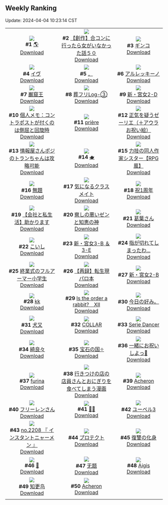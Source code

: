 ## Weekly Ranking
Update: 2024-04-04 10:23:14 CST

|      |      |      |
| :----: | :----: | :----: |
| ![](https://i.pixiv.re/c/240x480/img-master/img/2024/03/28/00/00/21/117309293_p0_master1200.jpg)<br>**#1** [🌎](https://www.pixiv.net/artworks/117309293)<br>[Download](https://i.pixiv.re/img-original/img/2024/03/28/00/00/21/117309293_p0.jpg) | ![](https://i.pixiv.re/c/240x480/img-master/img/2024/03/29/09/54/59/117336901_p0_master1200.jpg)<br>**#2** [【創作】合コンに行ったら女がいなかった話５０](https://www.pixiv.net/artworks/117336901)<br>[Download](https://i.pixiv.re/img-original/img/2024/03/29/09/54/59/117336901_p0.png) | ![](https://i.pixiv.re/c/240x480/img-master/img/2024/03/29/00/09/55/117337434_p0_master1200.jpg)<br>**#3** [ギンコ](https://www.pixiv.net/artworks/117337434)<br>[Download](https://i.pixiv.re/img-original/img/2024/03/29/00/09/55/117337434_p0.jpg) |
| ![](https://i.pixiv.re/c/240x480/img-master/img/2024/03/27/00/00/05/117281710_p0_master1200.jpg)<br>**#4** [イヴ](https://www.pixiv.net/artworks/117281710)<br>[Download](https://i.pixiv.re/img-original/img/2024/03/27/00/00/05/117281710_p0.png) | ![](https://i.pixiv.re/c/240x480/img-master/img/2024/03/28/14/34/00/117310094_p0_master1200.jpg)<br>**#5** [．](https://www.pixiv.net/artworks/117310094)<br>[Download](https://i.pixiv.re/img-original/img/2024/03/28/14/34/00/117310094_p0.png) | ![](https://i.pixiv.re/c/240x480/img-master/img/2024/03/27/00/00/16/117281774_p0_master1200.jpg)<br>**#6** [アルレッキーノ](https://www.pixiv.net/artworks/117281774)<br>[Download](https://i.pixiv.re/img-original/img/2024/03/27/00/00/16/117281774_p0.jpg) |
| ![](https://i.pixiv.re/c/240x480/img-master/img/2024/03/27/22/47/05/117306786_p0_master1200.jpg)<br>**#7** [巌窟王](https://www.pixiv.net/artworks/117306786)<br>[Download](https://i.pixiv.re/img-original/img/2024/03/27/22/47/05/117306786_p0.jpg) | ![](https://i.pixiv.re/c/240x480/img-master/img/2024/03/29/01/38/15/117339654_p0_master1200.jpg)<br>**#8** [葬フリLog-③](https://www.pixiv.net/artworks/117339654)<br>[Download](https://i.pixiv.re/img-original/img/2024/03/29/01/38/15/117339654_p0.jpg) | ![](https://i.pixiv.re/c/240x480/img-master/img/2024/03/28/17/58/41/117326132_p0_master1200.jpg)<br>**#9** [新・宮女2-D](https://www.pixiv.net/artworks/117326132)<br>[Download](https://i.pixiv.re/img-original/img/2024/03/28/17/58/41/117326132_p0.jpg) |
| ![](https://i.pixiv.re/c/240x480/img-master/img/2024/03/28/06/00/07/117315450_p0_master1200.jpg)<br>**#10** [個人メモ：コントラポストが付くのは側屈と回旋時](https://www.pixiv.net/artworks/117315450)<br>[Download](https://i.pixiv.re/img-original/img/2024/03/28/06/00/07/117315450_p0.jpg) | ![](https://i.pixiv.re/c/240x480/img-master/img/2024/03/30/05/22/40/117343632_p0_master1200.jpg)<br>**#11** [prière](https://www.pixiv.net/artworks/117343632)<br>[Download](https://i.pixiv.re/img-original/img/2024/03/30/05/22/40/117343632_p0.png) | ![](https://i.pixiv.re/c/240x480/img-master/img/2024/03/27/09/12/07/117290222_p0_master1200.jpg)<br>**#12** [正気を疑うゼーリエ（＋アウラお祝い絵）](https://www.pixiv.net/artworks/117290222)<br>[Download](https://i.pixiv.re/img-original/img/2024/03/27/09/12/07/117290222_p0.jpg) |
| ![](https://i.pixiv.re/c/240x480/img-master/img/2024/03/29/23/58/13/117365190_p0_master1200.jpg)<br>**#13** [情報屋さんポジのトランちゃんは攻略可能](https://www.pixiv.net/artworks/117365190)<br>[Download](https://i.pixiv.re/img-original/img/2024/03/29/23/58/13/117365190_p0.png) | ![](https://i.pixiv.re/c/240x480/img-master/img/2024/03/29/20/00/07/117357277_p0_master1200.jpg)<br>**#14** [🫖](https://www.pixiv.net/artworks/117357277)<br>[Download](https://i.pixiv.re/img-original/img/2024/03/29/20/00/07/117357277_p0.jpg) | ![](https://i.pixiv.re/c/240x480/img-master/img/2024/03/28/18/58/20/117327596_p0_master1200.jpg)<br>**#15** [力技の同人作家シスター【RPG風】](https://www.pixiv.net/artworks/117327596)<br>[Download](https://i.pixiv.re/img-original/img/2024/03/28/18/58/20/117327596_p0.jpg) |
| ![](https://i.pixiv.re/c/240x480/img-master/img/2024/03/27/07/42/20/117289114_p0_master1200.jpg)<br>**#16** [無題](https://www.pixiv.net/artworks/117289114)<br>[Download](https://i.pixiv.re/img-original/img/2024/03/27/07/42/20/117289114_p0.png) | ![](https://i.pixiv.re/c/240x480/img-master/img/2024/03/28/00/04/18/117309488_p0_master1200.jpg)<br>**#17** [気になるクラスメイト](https://www.pixiv.net/artworks/117309488)<br>[Download](https://i.pixiv.re/img-original/img/2024/03/28/00/04/18/117309488_p0.jpg) | ![](https://i.pixiv.re/c/240x480/img-master/img/2024/03/28/21/27/11/117331775_p0_master1200.jpg)<br>**#18** [祝1周年](https://www.pixiv.net/artworks/117331775)<br>[Download](https://i.pixiv.re/img-original/img/2024/03/28/21/27/11/117331775_p0.jpg) |
| ![](https://i.pixiv.re/c/240x480/img-master/img/2024/03/29/12/00/04/117347578_p0_master1200.jpg)<br>**#19** [【会社と私生活】助かります](https://www.pixiv.net/artworks/117347578)<br>[Download](https://i.pixiv.re/img-original/img/2024/03/29/12/00/04/117347578_p0.jpg) | ![](https://i.pixiv.re/c/240x480/img-master/img/2024/03/27/06/53/16/117288491_p0_master1200.jpg)<br>**#20** [察しの悪いゼンと知恵の神](https://www.pixiv.net/artworks/117288491)<br>[Download](https://i.pixiv.re/img-original/img/2024/03/27/06/53/16/117288491_p0.png) | ![](https://i.pixiv.re/c/240x480/img-master/img/2024/03/28/00/00/59/117309403_p0_master1200.jpg)<br>**#21** [葛葉さん](https://www.pixiv.net/artworks/117309403)<br>[Download](https://i.pixiv.re/img-original/img/2024/03/28/00/00/59/117309403_p0.jpg) |
| ![](https://i.pixiv.re/c/240x480/img-master/img/2024/03/28/00/06/46/117309783_p0_master1200.jpg)<br>**#22** [こいし](https://www.pixiv.net/artworks/117309783)<br>[Download](https://i.pixiv.re/img-original/img/2024/03/28/00/06/46/117309783_p0.jpg) | ![](https://i.pixiv.re/c/240x480/img-master/img/2024/03/29/19/11/05/117355963_p0_master1200.jpg)<br>**#23** [新・宮女3-B ＆ 3-E](https://www.pixiv.net/artworks/117355963)<br>[Download](https://i.pixiv.re/img-original/img/2024/03/29/19/11/05/117355963_p0.jpg) | ![](https://i.pixiv.re/c/240x480/img-master/img/2024/03/27/19/55/33/117298522_p0_master1200.jpg)<br>**#24** [指が切れてしまったわ...](https://www.pixiv.net/artworks/117298522)<br>[Download](https://i.pixiv.re/img-original/img/2024/03/27/19/55/33/117298522_p0.png) |
| ![](https://i.pixiv.re/c/240x480/img-master/img/2024/03/28/20/34/36/117330164_p0_master1200.jpg)<br>**#25** [終業式のフルアーマー小学生](https://www.pixiv.net/artworks/117330164)<br>[Download](https://i.pixiv.re/img-original/img/2024/03/28/20/34/36/117330164_p0.jpg) | ![](https://i.pixiv.re/c/240x480/img-master/img/2024/03/28/11/00/43/117319185_p0_master1200.jpg)<br>**#26** [【再録】転生現パロ本](https://www.pixiv.net/artworks/117319185)<br>[Download](https://i.pixiv.re/img-original/img/2024/03/28/11/00/43/117319185_p0.png) | ![](https://i.pixiv.re/c/240x480/img-master/img/2024/03/27/17/03/31/117297455_p0_master1200.jpg)<br>**#27** [新・宮女2-B](https://www.pixiv.net/artworks/117297455)<br>[Download](https://i.pixiv.re/img-original/img/2024/03/27/17/03/31/117297455_p0.jpg) |
| ![](https://i.pixiv.re/c/240x480/img-master/img/2024/03/28/12/07/48/117320236_p0_master1200.jpg)<br>**#28** [kk](https://www.pixiv.net/artworks/117320236)<br>[Download](https://i.pixiv.re/img-original/img/2024/03/28/12/07/48/117320236_p0.jpg) | ![](https://i.pixiv.re/c/240x480/img-master/img/2024/03/27/18/31/08/117299334_p0_master1200.jpg)<br>**#29** [Is the order a rabbit?　Ⅻ](https://www.pixiv.net/artworks/117299334)<br>[Download](https://i.pixiv.re/img-original/img/2024/03/27/18/31/08/117299334_p0.jpg) | ![](https://i.pixiv.re/c/240x480/img-master/img/2024/03/29/15/33/13/117351129_p0_master1200.jpg)<br>**#30** [今日の好み。](https://www.pixiv.net/artworks/117351129)<br>[Download](https://i.pixiv.re/img-original/img/2024/03/29/15/33/13/117351129_p0.jpg) |
| ![](https://i.pixiv.re/c/240x480/img-master/img/2024/03/29/00/01/08/117337024_p0_master1200.jpg)<br>**#31** [犬又](https://www.pixiv.net/artworks/117337024)<br>[Download](https://i.pixiv.re/img-original/img/2024/03/29/00/01/08/117337024_p0.png) | ![](https://i.pixiv.re/c/240x480/img-master/img/2024/03/28/00/00/31/117309338_p0_master1200.jpg)<br>**#32** [COLLAR](https://www.pixiv.net/artworks/117309338)<br>[Download](https://i.pixiv.re/img-original/img/2024/03/28/00/00/31/117309338_p0.jpg) | ![](https://i.pixiv.re/c/240x480/img-master/img/2024/03/27/02/55/57/117286037_p0_master1200.jpg)<br>**#33** [Serie Dancer](https://www.pixiv.net/artworks/117286037)<br>[Download](https://i.pixiv.re/img-original/img/2024/03/27/02/55/57/117286037_p0.jpg) |
| ![](https://i.pixiv.re/c/240x480/img-master/img/2024/03/28/00/00/08/117309233_p0_master1200.jpg)<br>**#34** [綺良々](https://www.pixiv.net/artworks/117309233)<br>[Download](https://i.pixiv.re/img-original/img/2024/03/28/00/00/08/117309233_p0.jpg) | ![](https://i.pixiv.re/c/240x480/img-master/img/2024/03/28/13/00/05/117321056_p0_master1200.jpg)<br>**#35** [宝石の国✧](https://www.pixiv.net/artworks/117321056)<br>[Download](https://i.pixiv.re/img-original/img/2024/03/28/13/00/05/117321056_p0.png) | ![](https://i.pixiv.re/c/240x480/img-master/img/2024/03/28/00/00/08/117309230_p0_master1200.jpg)<br>**#36** [一緒にお祝いしよっ🎉](https://www.pixiv.net/artworks/117309230)<br>[Download](https://i.pixiv.re/img-original/img/2024/03/28/00/00/08/117309230_p0.png) |
| ![](https://i.pixiv.re/c/240x480/img-master/img/2024/03/27/00/00/20/117281792_p0_master1200.jpg)<br>**#37** [furina](https://www.pixiv.net/artworks/117281792)<br>[Download](https://i.pixiv.re/img-original/img/2024/03/27/00/00/20/117281792_p0.png) | ![](https://i.pixiv.re/c/240x480/img-master/img/2024/03/28/00/07/45/117309819_p0_master1200.jpg)<br>**#38** [行きつけの店の店員さんとおにぎりを食べてしまう漫画](https://www.pixiv.net/artworks/117309819)<br>[Download](https://i.pixiv.re/img-original/img/2024/03/28/00/07/45/117309819_p0.jpg) | ![](https://i.pixiv.re/c/240x480/img-master/img/2024/03/28/07/12/24/117316330_p0_master1200.jpg)<br>**#39** [Acheron](https://www.pixiv.net/artworks/117316330)<br>[Download](https://i.pixiv.re/img-original/img/2024/03/28/07/12/24/117316330_p0.png) |
| ![](https://i.pixiv.re/c/240x480/img-master/img/2024/03/28/00/00/27/117309317_p0_master1200.jpg)<br>**#40** [フリーレンさん](https://www.pixiv.net/artworks/117309317)<br>[Download](https://i.pixiv.re/img-original/img/2024/03/28/00/00/27/117309317_p0.png) | ![](https://i.pixiv.re/c/240x480/img-master/img/2024/03/28/00/00/57/117309397_p0_master1200.jpg)<br>**#41** [🐼🥟](https://www.pixiv.net/artworks/117309397)<br>[Download](https://i.pixiv.re/img-original/img/2024/03/28/00/00/57/117309397_p0.png) | ![](https://i.pixiv.re/c/240x480/img-master/img/2024/03/28/15/38/04/117323528_p0_master1200.jpg)<br>**#42** [ユーベル3](https://www.pixiv.net/artworks/117323528)<br>[Download](https://i.pixiv.re/img-original/img/2024/03/28/15/38/04/117323528_p0.png) |
| ![](https://i.pixiv.re/c/240x480/img-master/img/2024/03/28/23/43/58/117336236_p0_master1200.jpg)<br>**#43** [no.2208 『 インスタントニャーメン 』](https://www.pixiv.net/artworks/117336236)<br>[Download](https://i.pixiv.re/img-original/img/2024/03/28/23/43/58/117336236_p0.jpg) | ![](https://i.pixiv.re/c/240x480/img-master/img/2024/03/29/15/03/53/117350665_p0_master1200.jpg)<br>**#44** [プロテクト](https://www.pixiv.net/artworks/117350665)<br>[Download](https://i.pixiv.re/img-original/img/2024/03/29/15/03/53/117350665_p0.jpg) | ![](https://i.pixiv.re/c/240x480/img-master/img/2024/03/27/17/22/16/117297791_p0_master1200.jpg)<br>**#45** [復讐の化身](https://www.pixiv.net/artworks/117297791)<br>[Download](https://i.pixiv.re/img-original/img/2024/03/27/17/22/16/117297791_p0.jpg) |
| ![](https://i.pixiv.re/c/240x480/img-master/img/2024/03/29/17/32/53/117353451_p0_master1200.jpg)<br>**#46** [🫧](https://www.pixiv.net/artworks/117353451)<br>[Download](https://i.pixiv.re/img-original/img/2024/03/29/17/32/53/117353451_p0.png) | ![](https://i.pixiv.re/c/240x480/img-master/img/2024/03/28/17/30/59/117325576_p0_master1200.jpg)<br>**#47** [无题](https://www.pixiv.net/artworks/117325576)<br>[Download](https://i.pixiv.re/img-original/img/2024/03/28/17/30/59/117325576_p0.jpg) | ![](https://i.pixiv.re/c/240x480/img-master/img/2024/03/29/19/57/29/117357189_p0_master1200.jpg)<br>**#48** [Aigis](https://www.pixiv.net/artworks/117357189)<br>[Download](https://i.pixiv.re/img-original/img/2024/03/29/19/57/29/117357189_p0.png) |
| ![](https://i.pixiv.re/c/240x480/img-master/img/2024/03/28/13/59/17/117322007_p0_master1200.jpg)<br>**#49** [知更鸟](https://www.pixiv.net/artworks/117322007)<br>[Download](https://i.pixiv.re/img-original/img/2024/03/28/13/59/17/117322007_p0.jpg) | ![](https://i.pixiv.re/c/240x480/img-master/img/2024/03/28/02/51/21/117313457_p0_master1200.jpg)<br>**#50** [Acheron](https://www.pixiv.net/artworks/117313457)<br>[Download](https://i.pixiv.re/img-original/img/2024/03/28/02/51/21/117313457_p0.png) |
|      |
